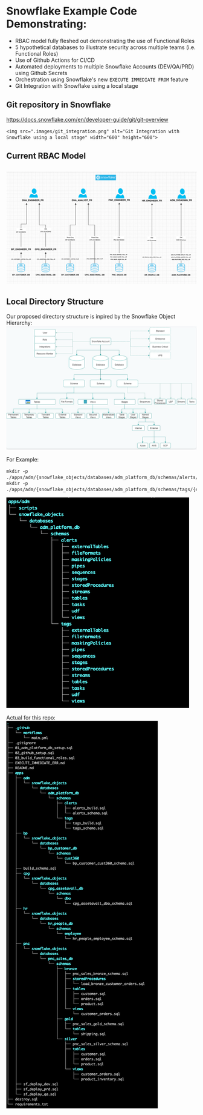 # Snowflake Example Code Demonstrating:  
- RBAC model fully fleshed out demonstrating the use of Functional Roles  
- 5 hypothetical databases to illustrate security across multiple teams (i.e. Functional Roles)    
- Use of Github Actions for CI/CD  
- Automated deployments to multiple Snowflake Accounts (DEV/QA/PRD) using Github Secrets  
- Orchestration using Snowflake's new ```EXECUTE IMMEDIATE FROM``` feature  
- Git Integration with Snowflake using a local stage  

## Git repository in Snowflake
https://docs.snowflake.com/en/developer-guide/git/git-overview
<!-- <p align="center"> -->
    <img src=".images/git_integration.png" alt="Git Integration with Snowflake using a local stage" width="600" height="600">
<!-- </p> -->

## Current RBAC Model

![RBAC Model](.images/rbac_diagram.png)
--------------------------------------------------------------  
## Local Directory Structure 





Our proposed directory structure is inpired by the Snowflake Object Hierarchy:  
![Snowflake Object Hierarchy](./.images/snowflakeObjectHierarchy.png)

For Example:  
```
mkdir -p ./apps/adm/{snowflake_objects/databases/adm_platform_db/schemas/alerts/{externalTables,fileFormats,maskingPolicies,pipes,stages,streams,tables,tasks,views,sequences,storedProcedures,udf,streams,tasks},scripts};  
mkdir -p ./apps/adm/{snowflake_objects/databases/adm_platform_db/schemas/tags/{externalTables,fileFormats,maskingPolicies,pipes,stages,streams,tables,tasks,views,sequences,storedProcedures,udf,streams,tasks},scripts};  
```

![Resulting Directory Structure](./.images/directoryStructure.png)

Actual for this repo:
![Our Current Directory Structure](./.images/actualDirectoryStructure.png)
